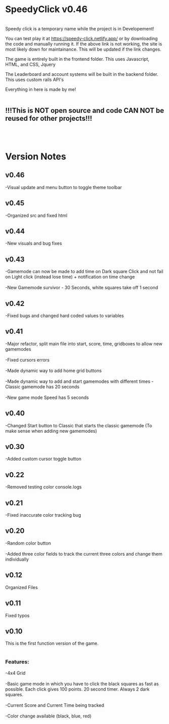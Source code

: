 # SpeedyClick v0.46
<br>
Speedy click is a temporary name while the project is in Developement!

You can test play it at https://speedy-click.netlify.app/ or by downloading the code and manually running it.
If the above link is not working, the site is most likely down for maintainance. This will be updated if the link changes.

The game is entirely built in the frontend folder.
This uses Javascript, HTML, and CSS, Jquery

The Leaderboard and account systems will be built in the backend folder.
This uses custom rails API's 

Everything in here is made by me!<br><br>
## !!!This is NOT open source and code CAN NOT be reused for other projects!!! 
<br><br>

# Version Notes

## v0.46
-Visual update and menu button to toggle theme toolbar

## v0.45
-Organized src and fixed html

## v0.44
-New visuals and bug fixes

## v0.43
-Gamemode can now be made to add time on Dark square Click and not fail on Light click (instead lose time) + notification on time change<br><br>
-New Gamemode survivor - 30 Seconds, white squares take off 1 second

## v0.42
-Fixed bugs and changed hard coded values to variables

## v0.41
-Major refactor, split main file into start, score, time, gridboxes to allow new gamemodes<br><br>
-Fixed cursors errors <br><br>
-Made dynamic way to add home grid buttons<br><br>
-Made dynamic way to add and start gamemodes with different times
-Classic gamemode has 20 seconds <br><br>
-New game mode Speed has 5 seconds

## v0.40
-Changed Start button to Classic that starts the classic gamemode (To make sense when adding new gamemodes)

## v0.30
-Added custom cursor toggle button

## v0.22
-Removed testing color console.logs

## v0.21
-Fixed inaccurate color tracking bug

## v0.20
-Random color button<br><br>
-Added three color fields to track the current three colors and change them individually

## v0.12
Organized Files

## v0.11
Fixed typos

## v0.10
This is the first function version of the game.<br><br>

### Features:
-4x4 Grid <br><br>
-Basic game mode in which you have to click the black squares as fast as possible. Each click gives 100 points. 20 second timer. Always 2 dark squares.<br><br>
-Current Score and Current Time being tracked<br><br>
-Color change available (black, blue, red)<br><br>


